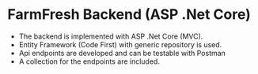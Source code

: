 # FarmFresh Backend (ASP .Net Core)

- The backend is implemented with ASP .Net Core (MVC).
- Entity Framework (Code First) with generic repository is used.
- Api endpoints are developed and can be testable with Postman
- A collection for the endpoints are included.
